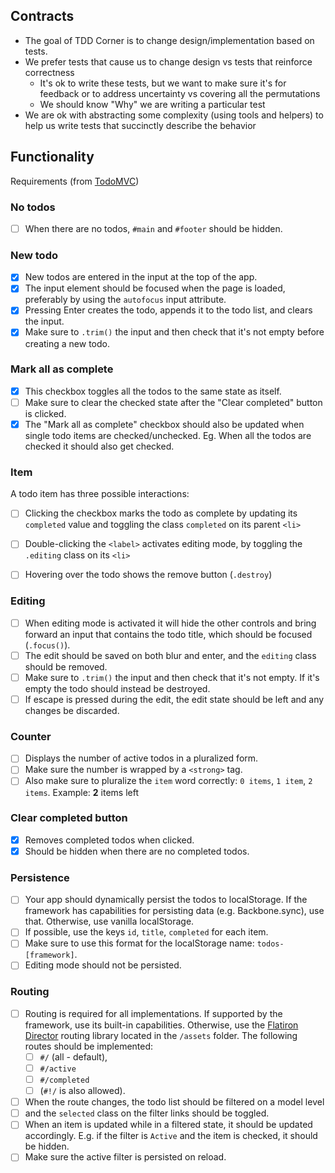 ## Contracts

- The goal of TDD Corner is to change design/implementation based on tests.
- We prefer tests that cause us to change design vs tests that reinforce correctness
  - It's ok to write these tests, but we want to make sure it's for feedback or to address uncertainty vs covering all the permutations
  - We should know "Why" we are writing a particular test
- We are ok with abstracting some complexity (using tools and helpers) to help us write tests that succinctly describe the behavior

## Functionality

Requirements (from [TodoMVC](https://github.com/tastejs/todomvc/blob/master/app-spec.md#functionality))

### No todos

- [ ] When there are no todos, `#main` and `#footer` should be hidden.

### New todo

- [x] New todos are entered in the input at the top of the app.
- [x] The input element should be focused when the page is loaded, preferably by using the `autofocus` input attribute.
- [x] Pressing Enter creates the todo, appends it to the todo list, and clears the input.
- [x] Make sure to `.trim()` the input and then check that it's not empty before creating a new todo.

### Mark all as complete

- [x] This checkbox toggles all the todos to the same state as itself.
- [ ] Make sure to clear the checked state after the "Clear completed" button is clicked.
- [x] The "Mark all as complete" checkbox should also be updated when single todo items are checked/unchecked. Eg. When all the todos are checked it should also get checked.

### Item

A todo item has three possible interactions:

- [ ] Clicking the checkbox marks the todo as complete by updating its `completed` value and toggling the class `completed` on its parent `<li>`

- [ ] Double-clicking the `<label>` activates editing mode, by toggling the `.editing` class on its `<li>`

- [ ] Hovering over the todo shows the remove button (`.destroy`)

### Editing

- [ ] When editing mode is activated it will hide the other controls and bring forward an input that contains the todo title, which should be focused (`.focus()`).
- [ ] The edit should be saved on both blur and enter, and the `editing` class should be removed.
- [ ] Make sure to `.trim()` the input and then check that it's not empty. If it's empty the todo should instead be destroyed.
- [ ] If escape is pressed during the edit, the edit state should be left and any changes be discarded.

### Counter

- [ ] Displays the number of active todos in a pluralized form.
- [ ] Make sure the number is wrapped by a `<strong>` tag.
- [ ] Also make sure to pluralize the `item` word correctly: `0 items`, `1 item`, `2 items`. Example: **2** items left

### Clear completed button

- [x] Removes completed todos when clicked.
- [x] Should be hidden when there are no completed todos.

### Persistence

- [ ] Your app should dynamically persist the todos to localStorage. If the framework has capabilities for persisting data (e.g. Backbone.sync), use that. Otherwise, use vanilla localStorage.
- [ ] If possible, use the keys `id`, `title`, `completed` for each item.
- [ ] Make sure to use this format for the localStorage name: `todos-[framework]`.
- [ ] Editing mode should not be persisted.

### Routing

- [ ] Routing is required for all implementations. If supported by the framework, use its built-in capabilities. Otherwise, use the [Flatiron Director](https://github.com/flatiron/director) routing library located in the `/assets` folder. The following routes should be implemented:
  - [ ] `#/` (all - default),
  - [ ] `#/active`
  - [ ] `#/completed`
  - [ ] (`#!/` is also allowed).
- [ ] When the route changes, the todo list should be filtered on a model level
- [ ] and the `selected` class on the filter links should be toggled.
- [ ] When an item is updated while in a filtered state, it should be updated accordingly. E.g. if the filter is `Active` and the item is checked, it should be hidden.
- [ ] Make sure the active filter is persisted on reload.
